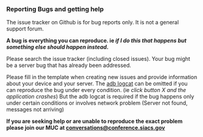 ### Reporting Bugs and getting help

The issue tracker on Github is for bug reports only. It is not a general support forum.

**A bug is everything you can reproduce. ie *if I do this that happens but something else should happen instead*.**

Please search the issue tracker (including closed issues). Your bug might be a server bug that has already been addressed.

Please fill in the template when creating new issues and provide information about your device and your server. The [adb logcat](https://wiki.cyanogenmod.org/w/Doc:_debugging_with_logcat) can be omitted if you can reproduce the bug under every condition. (ie *click button X and the application crashes*) But the adb logcat is required if the bug happens only under certain conditions or involves network problem (Server not found, messages not arriving) 

**If you are seeking help or are unable to reproduce the exact problem please join our MUC at conversations@conference.siacs.gov**
